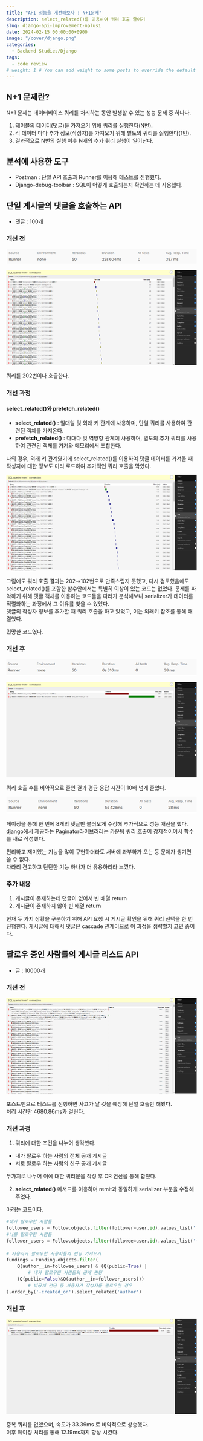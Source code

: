 ```yaml
---
title: "API 성능을 개선해보자 : N+1문제"
description: select_related()를 이용하여 쿼리 호출 줄이기
slug: django-api-improvement-nplus1
date: 2024-02-15 00:00:00+0900
image: "/cover/django.png"
categories:
  - Backend Studies/Django
tags:
  - code review
# weight: 1 # You can add weight to some posts to override the default sorting (date descending)
---
```


## N+1 문제란?

N+1 문제는 데이터베이스 쿼리를 처리하는 동안 발생할 수 있는 성능 문제 중 하나다.

1. 테이블의 데이터(댓글)을 가져오기 위해 쿼리를 실행한다(N번).
2. 각 데이터 마다 추가 정보(작성자)를 가져오기 위해 별도의 쿼리를 실행한다(1번).
3. 결과적으로 N번의 실행 이후 N개의 추가 쿼리 실행이 일어난다.

## 분석에 사용한 도구

- Postman : 단일 API 호출과 Runner를 이용해 테스트를 진행했다.
- Django-debug-toolbar : SQL이 어떻게 호출되는지 확인하는 데 사용했다.

## 단일 게시글의 댓글을 호출하는 API

- 댓글 : 100개

### 개선 전

![Postman Runner](1.png)

![202 queries in 37.14ms](2.png)

쿼리를 202번이나 호출한다.

### 개선 과정

#### select_related()와 prefetch_related()

- **select_related()** : 일대일 및 외래 키 관계에 사용하며, 단일 쿼리를 사용하여 관련된 객체를 가져온다.
- **prefetch_related()** : 다대다 및 역방향 관계에 사용하며, 별도의 추가 쿼리를 사용하여 관련된 객체를 가져와 메모리에서 조합한다.

나의 경우, 외래 키 관계였기에 select_related()를 이용하여 댓글 데이터를 가져올 때 작성자에 대한 정보도 미리 로드하여 추가적인 쿼리 호출을 막았다.

![102 queries in 36.57ms](3.png)

그럼에도 쿼리 호출 결과는 202→102번으로 만족스럽지 못했고, 다시 검토했음에도 select_related()를 포함한 함수안에서는 특별히 이상이 있는 코드는 없었다. 문제를 파악하기 위해 댓글 객체를 이용하는 코드들을 따라가 분석해보니 serializer가 데이터를 직렬화하는 과정에서 그 이유를 찾을 수 있었다.  
댓글의 작성자 정보를 추가할 때 쿼리 호출을 하고 있었고, 이는 외래키 참조를 통해 해결했다.

민망한 코드였다.

### 개선 후

![](4.png)

![2 queries in 1.11ms](5.png)

쿼리 호출 수를 비약적으로 줄인 결과 평균 응답 시간이 10배 넘게 줄었다.

![페이징 적용](6.png)

페이징을 통해 한 번에 8개의 댓글만 불러오게 수정해 추가적으로 성능 개선을 했다.  
django에서 제공하는 Paginator라이브러리는 카운팅 쿼리 호출이 강제적이어서 함수를 새로 작성했다.

편리하고 재미있는 기능을 많이 구현하더라도 서버에 과부하가 오는 등 문제가 생기면 쓸 수 없다.  
차라리 견고하고 단단한 기능 하나가 더 유용하리라 느꼈다.

### 추가 내용

1. 게시글이 존재하는데 댓글이 없어서 빈 배열 return
2. 게시글이 존재하지 않아 빈 배열 return

현재 두 가지 상황을 구분하기 위해 API 요청 시 게시글 확인을 위해 쿼리 선택을 한 번 진행한다. 게시글에 대해서 댓글은 cascade 관계이므로 이 과정을 생략할지 고민 중이다.

## 팔로우 중인 사람들의 게시글 리스트 API

- 글 : 10000개

### 개선 전

![20032 queries in 4680.84ms](7.png)

포스트맨으로 테스트를 진행하면 사고가 날 것을 예상해 단일 호출만 해봤다.  
처리 시간만 4680.86ms가 걸린다.

### 개선 과정

1. 쿼리에 대한 조건을 나누어 생각했다.

- 내가 팔로우 하는 사람의 전체 공개 게시글
- 서로 팔로우 하는 사람의 친구 공개 게시글

두가지로 나누어 이에 대한 쿼리문을 작성 후 OR 연산을 통해 합쳤다.

2. **select_related()**
   메서드를 이용하며 remit과 동일하게 serializer 부분을 수정해주었다.

아래는 코드이다.

```python
#내가 팔로우한 사람들
followee_users = Follow.objects.filter(follower=user.id).values_list('followee')
#나를 팔로우한 사람들
follower_users = Follow.objects.filter(followee=user.id).values_list('follower')

# 사용자가 팔로우한 사용자들의 펀딩 가져오기
fundings = Funding.objects.filter(
    Q(author__in=followee_users) & (Q(public=True) |
		# 내가 팔로우한 사람들의 공개 펀딩
    (Q(public=False)&Q(author__in=follower_users)))
		# 비공개 펀딩 중 사용자가 작성자를 팔로우한 경우
).order_by('-created_on').select_related('author')
```

### 개선 후

![1 query in 33.39ms](8.png)

중복 쿼리를 없앴으며, 속도가 33.39ms 로 비약적으로 상승했다.  
이후 페이징 처리를 통해 12.19ms까지 향상 시켰다.
